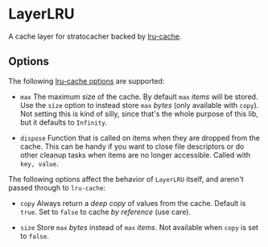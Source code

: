 # LayerLRU

A cache layer for stratocacher backed by [lru-cache](https://github.com/isaacs/node-lru-cache).

## Options

The following [lru-cache options](https://github.com/isaacs/node-lru-cache#options) are supported:

- `max` The maximum size of the cache.  By default `max` _items_ will be
  stored.  Use the `size` option to instead store `max` _bytes_ (only
  available with `copy`). Not setting this is kind of silly, since that's the
  whole purpose of this lib, but it defaults to `Infinity`.

- `dispose` Function that is called on items when they are dropped from the
  cache. This can be handy if you want to close file descriptors or do other
  cleanup tasks when items are no longer accessible. Called with `key, value`.

The following options affect the behavior of `LayerLRU` itself, and arenn't
passed through to `lru-cache`:

- `copy` Always return a _deep copy_ of values from the cache.  Default is
  `true`.  Set to `false` to cache _by reference_ (use care).

- `size` Store `max` _bytes_ instead of `max` _items_.  Not available when
  `copy` is set to `false`.
